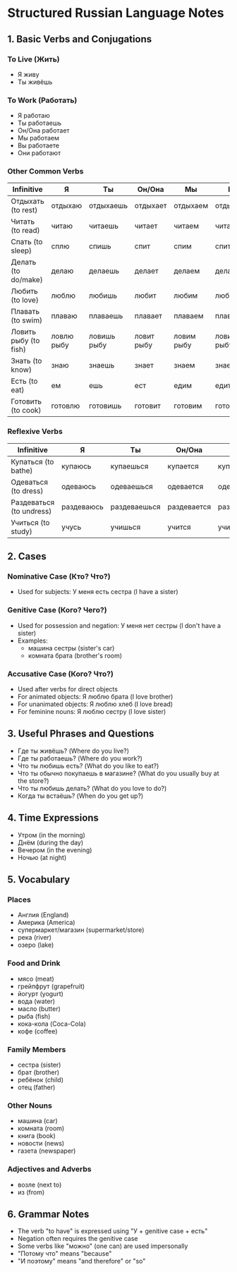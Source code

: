 # Structured Russian Language Notes

## 1. Basic Verbs and Conjugations

### To Live (Жить)
- Я живу
- Ты живёшь

### To Work (Работать)
- Я работаю
- Ты работаешь
- Он/Она работает
- Мы работаем
- Вы работаете
- Они работают

### Other Common Verbs
| Infinitive | Я | Ты | Он/Она | Мы | Вы | Они |
|------------|---|----|---------|----|----|----|
| Отдыхать (to rest) | отдыхаю | отдыхаешь | отдыхает | отдыхаем | отдыхаете | отдыхают |
| Читать (to read) | читаю | читаешь | читает | читаем | читаете | читают |
| Спать (to sleep) | сплю | спишь | спит | спим | спите | спят |
| Делать (to do/make) | делаю | делаешь | делает | делаем | делаете | делают |
| Любить (to love) | люблю | любишь | любит | любим | любите | любят |
| Плавать (to swim) | плаваю | плаваешь | плавает | плаваем | плаваете | плавают |
| Ловить рыбу (to fish) | ловлю рыбу | ловишь рыбу | ловит рыбу | ловим рыбу | ловите рыбу | ловят рыбу |
| Знать (to know) | знаю | знаешь | знает | знаем | знаете | знают |
| Есть (to eat) | ем | ешь | ест | едим | едите | едят |
| Готовить (to cook) | готовлю | готовишь | готовит | готовим | готовите | готовят |

### Reflexive Verbs
| Infinitive | Я | Ты | Он/Она | Мы | Вы | Они |
|------------|---|----|---------|----|----|----|
| Купаться (to bathe) | купаюсь | купаешься | купается | купаемся | купаетесь | купаются |
| Одеваться (to dress) | одеваюсь | одеваешься | одевается | одеваемся | одеваетесь | одеваются |
| Раздеваться (to undress) | раздеваюсь | раздеваешься | раздевается | раздеваемся | раздеваетесь | раздеваются |
| Учиться (to study) | учусь | учишься | учится | учимся | учитесь | учатся |

## 2. Cases

### Nominative Case (Кто? Что?)
- Used for subjects: У меня есть сестра (I have a sister)

### Genitive Case (Кого? Чего?)
- Used for possession and negation: У меня нет сестры (I don't have a sister)
- Examples:
  - машина сестры (sister's car)
  - комната брата (brother's room)

### Accusative Case (Кого? Что?)
- Used after verbs for direct objects
- For animated objects: Я люблю брата (I love brother)
- For unanimated objects: Я люблю хлеб (I love bread)
- For feminine nouns: Я люблю сестру (I love sister)

## 3. Useful Phrases and Questions

- Где ты живёшь? (Where do you live?)
- Где ты работаешь? (Where do you work?)
- Что ты любишь есть? (What do you like to eat?)
- Что ты обычно покупаешь в магазине? (What do you usually buy at the store?)
- Что ты любишь делать? (What do you love to do?)
- Когда ты встаёшь? (When do you get up?)

## 4. Time Expressions

- Утром (in the morning)
- Днём (during the day)
- Вечером (in the evening)
- Ночью (at night)

## 5. Vocabulary

### Places
- Англия (England)
- Америка (America)
- супермаркет/магазин (supermarket/store)
- река (river)
- озеро (lake)

### Food and Drink
- мясо (meat)
- грейпфрут (grapefruit)
- йогурт (yogurt)
- вода (water)
- масло (butter)
- рыба (fish)
- кока-кола (Coca-Cola)
- кофе (coffee)

### Family Members
- сестра (sister)
- брат (brother)
- ребёнок (child)
- отец (father)

### Other Nouns
- машина (car)
- комната (room)
- книга (book)
- новости (news)
- газета (newspaper)

### Adjectives and Adverbs
- возле (next to)
- из (from)

## 6. Grammar Notes

- The verb "to have" is expressed using "У + genitive case + есть"
- Negation often requires the genitive case
- Some verbs like "можно" (one can) are used impersonally
- "Потому что" means "because"
- "И поэтому" means "and therefore" or "so"

